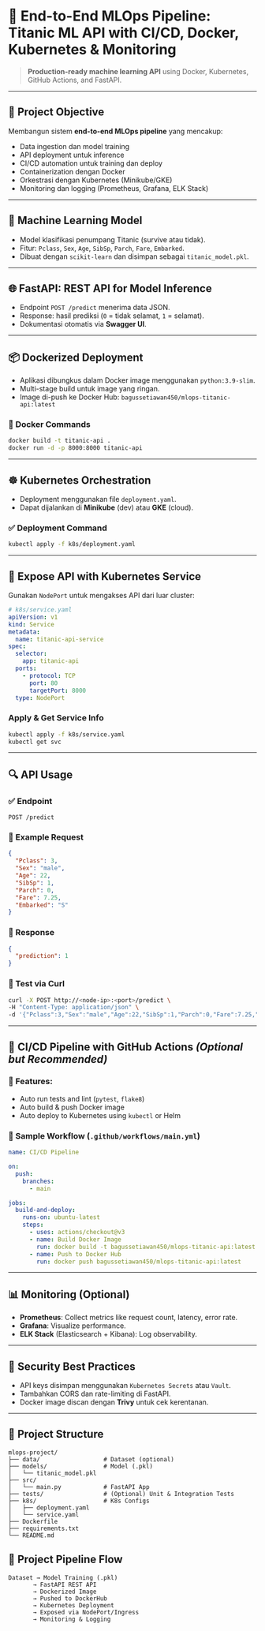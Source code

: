 # 🚀 End-to-End MLOps Pipeline: Titanic ML API with CI/CD, Docker, Kubernetes & Monitoring

> **Production-ready machine learning API** using Docker, Kubernetes, GitHub Actions, and FastAPI.

---

## 🎯 Project Objective

Membangun sistem **end-to-end MLOps pipeline** yang mencakup:

* Data ingestion dan model training
* API deployment untuk inference
* CI/CD automation untuk training dan deploy
* Containerization dengan Docker
* Orkestrasi dengan Kubernetes (Minikube/GKE)
* Monitoring dan logging (Prometheus, Grafana, ELK Stack)

---

## 🧠 Machine Learning Model

* Model klasifikasi penumpang Titanic (survive atau tidak).
* Fitur: `Pclass`, `Sex`, `Age`, `SibSp`, `Parch`, `Fare`, `Embarked`.
* Dibuat dengan `scikit-learn` dan disimpan sebagai `titanic_model.pkl`.

---

## 🌐 FastAPI: REST API for Model Inference

* Endpoint `POST /predict` menerima data JSON.
* Response: hasil prediksi (`0` = tidak selamat, `1` = selamat).
* Dokumentasi otomatis via **Swagger UI**.

---

## 📦 Dockerized Deployment

* Aplikasi dibungkus dalam Docker image menggunakan `python:3.9-slim`.
* Multi-stage build untuk image yang ringan.
* Image di-push ke Docker Hub:
  `bagussetiawan450/mlops-titanic-api:latest`

### 🔧 Docker Commands

```bash
docker build -t titanic-api .
docker run -d -p 8000:8000 titanic-api
```

---

## ☸️ Kubernetes Orchestration

* Deployment menggunakan file `deployment.yaml`.
* Dapat dijalankan di **Minikube** (dev) atau **GKE** (cloud).

### ✅ Deployment Command

```bash
kubectl apply -f k8s/deployment.yaml
```

---

## 🔌 Expose API with Kubernetes Service

Gunakan `NodePort` untuk mengakses API dari luar cluster:

```yaml
# k8s/service.yaml
apiVersion: v1
kind: Service
metadata:
  name: titanic-api-service
spec:
  selector:
    app: titanic-api
  ports:
    - protocol: TCP
      port: 80
      targetPort: 8000
  type: NodePort
```

### Apply & Get Service Info

```bash
kubectl apply -f k8s/service.yaml
kubectl get svc
```

---

## 🔍 API Usage

### ✅ Endpoint

`POST /predict`

### 🧾 Example Request

```json
{
  "Pclass": 3,
  "Sex": "male",
  "Age": 22,
  "SibSp": 1,
  "Parch": 0,
  "Fare": 7.25,
  "Embarked": "S"
}
```

### 🔁 Response

```json
{
  "prediction": 1
}
```

### 🧪 Test via Curl

```bash
curl -X POST http://<node-ip>:<port>/predict \
-H "Content-Type: application/json" \
-d '{"Pclass":3,"Sex":"male","Age":22,"SibSp":1,"Parch":0,"Fare":7.25,"Embarked":"S"}'
```

---

## 🔄 CI/CD Pipeline with GitHub Actions *(Optional but Recommended)*

### 🔁 Features:

* Auto run tests and lint (`pytest`, `flake8`)
* Auto build & push Docker image
* Auto deploy to Kubernetes using `kubectl` or Helm

### 🚧 Sample Workflow (`.github/workflows/main.yml`)

```yaml
name: CI/CD Pipeline

on:
  push:
    branches:
      - main

jobs:
  build-and-deploy:
    runs-on: ubuntu-latest
    steps:
      - uses: actions/checkout@v3
      - name: Build Docker Image
        run: docker build -t bagussetiawan450/mlops-titanic-api:latest .
      - name: Push to Docker Hub
        run: docker push bagussetiawan450/mlops-titanic-api:latest
```

---

## 📊 Monitoring (Optional)

* **Prometheus**: Collect metrics like request count, latency, error rate.
* **Grafana**: Visualize performance.
* **ELK Stack** (Elasticsearch + Kibana): Log observability.

---

## 🔐 Security Best Practices

* API keys disimpan menggunakan `Kubernetes Secrets` atau `Vault`.
* Tambahkan CORS dan rate-limiting di FastAPI.
* Docker image discan dengan **Trivy** untuk cek kerentanan.

---

## 📁 Project Structure

```
mlops-project/
├── data/                  # Dataset (optional)
├── models/                # Model (.pkl)
│   └── titanic_model.pkl
├── src/
│   └── main.py            # FastAPI App
├── tests/                 # (Optional) Unit & Integration Tests
├── k8s/                   # K8s Configs
│   ├── deployment.yaml
│   └── service.yaml
├── Dockerfile
├── requirements.txt
└── README.md
```

## 🧭 Project Pipeline Flow

```plaintext
Dataset → Model Training (.pkl)
       → FastAPI REST API
       → Dockerized Image
       → Pushed to DockerHub
       → Kubernetes Deployment
       → Exposed via NodePort/Ingress
       → Monitoring & Logging
```


